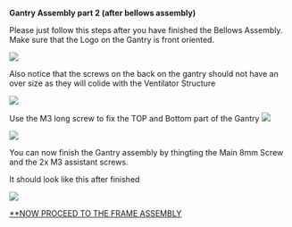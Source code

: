 **Gantry Assembly part 2 (after bellows assembly)**

Please just follow this steps after you have finished the Bellows Assembly. Make sure that the Logo on the Gantry is front oriented.

![](images/WhatsApp%20Image%202020-04-19%20at%2016.16.25.jpeg)

Also notice that the screws on the back on the gantry should not have an over size as they will colide with the Ventilator Structure

![](images/WhatsApp%20Image%202020-04-19%20at%2016.16.34.jpeg)

Use the M3 long screw to fix the TOP and Bottom part of the Gantry
![](images/WhatsApp%20Image%202020-04-19%20at%2016.17.02%20(1).jpeg)

![](images/WhatsApp%20Image%202020-04-19%20at%2016.20.49.jpeg)

You can now finish the Gantry assembly by thingting the Main 8mm Screw and the 2x M3 assistant screws. 

It should look like this after finished


![](images/WhatsApp%20Image%202020-04-19%20at%2016.23.56.jpeg)

[**NOW PROCEED TO THE FRAME ASSEMBLY](../Frame/FrameAssembly.md)
